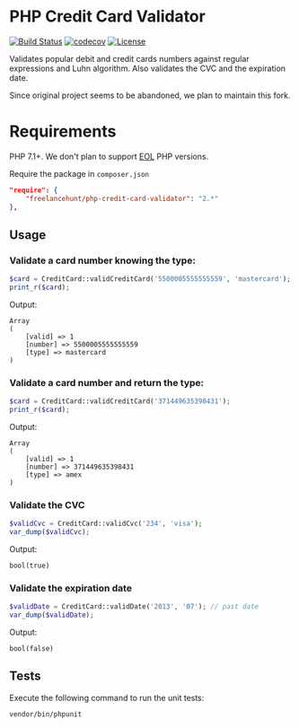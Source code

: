 # PHP Credit Card Validator

[![Build Status](https://travis-ci.org/freelancehunt/php-credit-card-validator.svg?branch=master)](https://travis-ci.org/freelancehunt/php-credit-card-validator) 
[![codecov](https://codecov.io/gh/freelancehunt/php-credit-card-validator/branch/master/graph/badge.svg)](https://codecov.io/gh/freelancehunt/php-credit-card-validator) 
[![License](https://img.shields.io/github/license/freelancehunt/php-credit-card-validator.svg)](https://coveralls.io/github/freelancehunt/php-credit-card-validator?branch=master) 

Validates popular debit and credit cards numbers against regular expressions and Luhn algorithm.
Also validates the CVC and the expiration date.

Since original project seems to be abandoned, we plan to maintain this fork. 

# Requirements
PHP 7.1+. We don't plan to support [EOL](http://php.net/supported-versions.php) PHP versions.  

Require the package in `composer.json`

```json
"require": {
    "freelancehunt/php-credit-card-validator": "2.*"
},
```
## Usage

### Validate a card number knowing the type:

```php
$card = CreditCard::validCreditCard('5500005555555559', 'mastercard');
print_r($card);
```

Output:

```
Array
(
    [valid] => 1
    [number] => 5500005555555559
    [type] => mastercard
)
```

### Validate a card number and return the type:

```php
$card = CreditCard::validCreditCard('371449635398431');
print_r($card);
```

Output:

```
Array
(
    [valid] => 1
    [number] => 371449635398431
    [type] => amex
)
```

### Validate the CVC

```php
$validCvc = CreditCard::validCvc('234', 'visa');
var_dump($validCvc);
```

Output:

```
bool(true)
```

### Validate the expiration date

```php
$validDate = CreditCard::validDate('2013', '07'); // past date
var_dump($validDate);
```

Output:

```
bool(false)
```

## Tests

Execute the following command to run the unit tests:

    vendor/bin/phpunit
